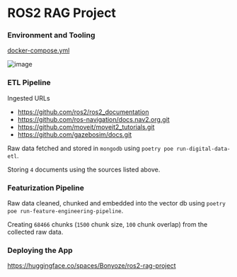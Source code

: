 # ROS2 RAG Project

### Environment and Tooling
[docker-compose.yml](https://github.com/Bonyoze/ros2-rag-project/blob/main/docker-compose.yml)

![image](https://github.com/user-attachments/assets/fa2d56c3-b97c-4fd3-b255-93f9384b6fe1)

### ETL Pipeline
Ingested URLs
- https://github.com/ros2/ros2_documentation
- https://github.com/ros-navigation/docs.nav2.org.git
- https://github.com/moveit/moveit2_tutorials.git
- https://github.com/gazebosim/docs.git

Raw data fetched and stored in `mongodb` using `poetry poe run-digital-data-etl`.

Storing `4` documents using the sources listed above.

### Featurization Pipeline

Raw data cleaned, chunked and embedded into the vector db using `poetry poe run-feature-engineering-pipeline`.

Creating `68466` chunks (`1500` chunk size, `100` chunk overlap) from the collected raw data.

### Deploying the App
https://huggingface.co/spaces/Bonyoze/ros2-rag-project
